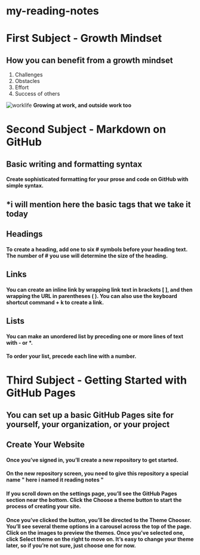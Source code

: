 # my-reading-notes 
# First Subject - Growth Mindset
## How you can benefit from a growth mindset
1. Challenges
2. Obstacles
3. Effort
4. Success of others

![worklife](https://www.lifeskillsgroup.com.au/hs-fs/hubfs/growth%20mindset-2.png?width=530&name=growth%20mindset-2.png)
**Growing at work, and outside work too**


# Second Subject - Markdown on GitHub
## Basic writing and formatting syntax
#### Create sophisticated formatting for your prose and code on GitHub with simple syntax.
## *i will mention here the basic tags that we take it today
## Headings
#### To create a heading, add one to six # symbols before your heading text. The number of # you use will determine the size of the heading.
## Links
#### You can create an inline link by wrapping link text in brackets [ ], and then wrapping the URL in parentheses ( ). You can also use the keyboard shortcut command + k to create a link.
## Lists
#### You can make an unordered list by preceding one or more lines of text with - or *.
#### To order your list, precede each line with a number.


# Third Subject - Getting Started with GitHub Pages
## You can set up a basic GitHub Pages site for yourself, your organization, or your project
## Create Your Website
#### Once you’ve signed in, you’ll create a new repository to get started.
#### On the new repository screen, you need to give this repository a special name " here i named it reading notes "
#### If you scroll down on the settings page, you’ll see the GitHub Pages section near the bottom. Click the Choose a theme button to start the process of creating your site.
#### Once you’ve clicked the button, you’ll be directed to the Theme Chooser. You’ll see several theme options in a carousel across the top of the page. Click on the images to preview the themes. Once you’ve selected one, click Select theme on the right to move on. It’s easy to change your theme later, so if you’re not sure, just choose one for now.

